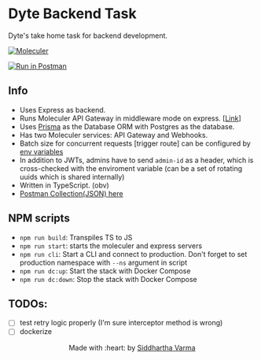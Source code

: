 # Dyte Backend Task
Dyte's take home task for backend development.

[![Moleculer](https://badgen.net/badge/Powered%20by/Moleculer/0e83cd)](https://moleculer.services)

[![Run in Postman](https://run.pstmn.io/button.svg)](https://app.getpostman.com/run-collection/10485826-a44b3838-fe37-4b59-9245-d00f7a279c52?action=collection%2Ffork&collection-url=entityId%3D10485826-a44b3838-fe37-4b59-9245-d00f7a279c52%26entityType%3Dcollection%26workspaceId%3D58ecc89f-c186-4756-8d21-30d9578e47a6#?env%5Bdyte%5D=W3sia2V5IjoidG9rZW4iLCJ2YWx1ZSI6ImV5SmhiR2NpT2lKSVV6STFOaUlzSW5SNWNDSTZJa3BYVkNKOS5leUpwWkNJNklqSTJPR1V6TVdNMkxUQTROV0V0TkRVeU9TMWlOalkzTFRWbU9USTNaVEprT1RSaE55SXNJbWxoZENJNk1UWXlOalV4TnpZNE0zMC5wSU1IT3hldWRDQ0JobGtZX3QtUGZZel8yMXQwMGh2c250SXQ5N1IzclprIiwiZW5hYmxlZCI6dHJ1ZX0seyJrZXkiOiJhZG1pbi1rZXkiLCJ2YWx1ZSI6ImFkbWluIiwiZW5hYmxlZCI6dHJ1ZX1d)

## Info
* Uses Express as backend. 
* Runs Moleculer API Gateway in middleware mode on express. [[Link](https://moleculer.services/docs/0.12/moleculer-web.html#ExpressJS-middleware-usage)]
* Uses [Prisma](https://www.prisma.io/) as the Database ORM with Postgres as the database.
* Has two Moleculer services: API Gateway and Webhooks.
* Batch size for concurrent requests [trigger route] can be configured by [env variables](./.env.example)
* In addition to JWTs, admins have to send `admin-id` as a header, which is cross-checked with the enviroment variable (can be a set of rotating uuids which is shared internally)
* Written in TypeScript. (obv)
* [Postman Collection(JSON) here](https://www.getpostman.com/collections/d6e6df0a246d12f7f4b5)

## NPM scripts
- `npm run build`: Transpiles TS to JS
- `npm run start`: starts the moleculer and express servers
- `npm run cli`: Start a CLI and connect to production. Don't forget to set production namespace with `--ns` argument in script
- `npm run dc:up`: Start the stack with Docker Compose
- `npm run dc:down`: Stop the stack with Docker Compose

## TODOs:
- [ ] test retry logic properly (I'm sure interceptor method is wrong)
- [ ] dockerize

<div align="center">
Made with :heart: by <a href="https://sidv.dev">Siddhartha Varma</a>
</div>